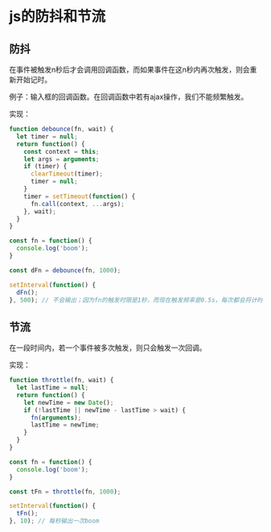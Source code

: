 # js的防抖和节流

## 防抖
在事件被触发n秒后才会调用回调函数，而如果事件在这n秒内再次触发，则会重新开始记时。

例子：输入框的回调函数。在回调函数中若有ajax操作，我们不能频繁触发。

实现：
```js
function debounce(fn, wait) {
  let timer = null;
  return function() {
    const context = this;
    let args = arguments;
    if (timer) {
      clearTimeout(timer);
      timer = null;
    }
    timer = setTimeout(function() {
      fn.call(context, ...args);
    }, wait);
  }
}

const fn = function() {
  console.log('boom');
}

const dFn = debounce(fn, 1000);

setInterval(function() {
  dFn();
}, 500); // 不会输出；因为fn的触发时限是1秒，而现在触发频率是0.5s，每次都会将计时器重置
```

## 节流
在一段时间内，若一个事件被多次触发，则只会触发一次回调。

实现：
```js
function throttle(fn, wait) {
  let lastTime = null;
  return function() {
    let newTime = new Date();
    if (!lastTime || newTime - lastTime > wait) {
      fn(arguments);
      lastTime = newTime;
    }
  }
}

const fn = function() {
  console.log('boom');
}

const tFn = throttle(fn, 1000);

setInterval(function() {
  tFn();
}, 10); // 每秒输出一次boom
```